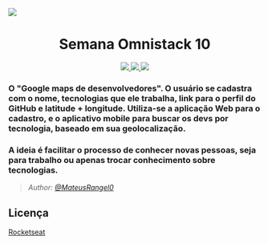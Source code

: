 <img src="https://arturkilldragon.files.wordpress.com/2019/06/omnistack-wallpaper-1920x1080.png"></img>
<h1 align="center">Semana Omnistack 10</h1>
<p align="center">
  <a aria-label="Versão do Node" href="https://github.com/nodejs/node/blob/master/doc/changelogs/CHANGELOG_V12.md#12.14.1">
    <img src="https://img.shields.io/badge/node.js@lts-12.14.1-informational?logo=Node.JS"></img>
  </a>
  <a aria-label="Versão do React" href="https://github.com/facebook/react/blob/master/CHANGELOG.md#16120-november-14-2019">
    <img src="https://img.shields.io/badge/react-16.12.0-informational?logo=react"></img>
  </a>
  <a aria-label="Versão do Expo" href="https://www.npmjs.com/package/expo-cli/v/3.11.5">
    <img src="https://img.shields.io/badge/expo--CLI-3.11.5-informational?logo=expo"></img>
  </a>
 </p> 
 
### O "Google maps de desenvolvedores". O usuário se cadastra com o nome, tecnologias que ele trabalha, link para o perfil do     GitHub e latitude + longitude. Utiliza-se a aplicação Web para o cadastro, e o aplicativo mobile para buscar os devs por tecnologia, baseado em sua geolocalização.

### A ideia é facilitar o processo de conhecer novas pessoas, seja para trabalho ou apenas trocar conhecimento sobre tecnologias.


 
 >*Author: [@MateusRangel0](https://github.com/MateusRangel0)*
 
 ## Licença

[Rocketseat](https://rocketseat.com.br/)
